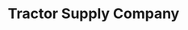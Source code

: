 ---
title: "Tractor Supply Company"
url: /james-city-county/tractor-supply-company/
shop: general
---